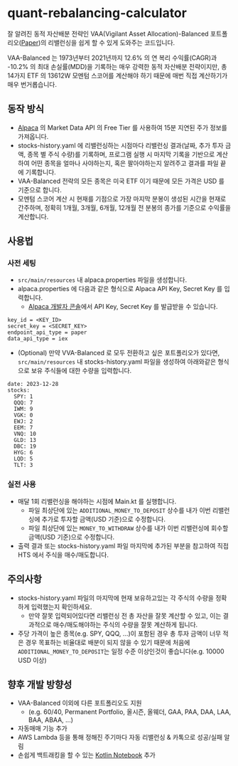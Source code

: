 # quant-rebalancing-calculator

잘 알려진 동적 자산배분 전략인 VAA(Vigilant Asset Allocation)-Balanced
포트폴리오([Paper](https://papers.ssrn.com/sol3/papers.cfm?abstract_id=3002624))의
리밸런싱을 쉽게 할 수 있게 도와주는 코드입니다.

VAA-Balanced 는 1973년부터 2021년까지 12.6% 의 연 복리 수익률(CAGR)과 -10.2% 의 최대 손실률(MDD)을 기록하는 매우 강력한 동적 자산배분 전략이지만, 총 14가지 ETF 의
13612W 모멘텀 스코어를 계산해야 하기 때문에 매번 직접 계산하기가 매우 번거롭습니다.

## 동작 방식

* [Alpaca](https://alpaca.markets/) 의 Market Data API 의 Free Tier 를 사용하여 15분 지연된 주가 정보를 가져옵니다.
* stocks-history.yaml 에 리밸런싱하는 시점마다 리밸런싱 결과(날짜, 추가 투자 금액, 종목 별 주식 수량)를 기록하며, 프로그램 실행 시 마지막 기록을 기반으로 계산하여 어떤 종목을 얼마나 사야하는지, 혹은
  팔아야하는지 알려주고 결과를 파일 끝에 기록합니다.
* VAA-Balanced 전략의 모든 종목은 미국 ETF 이기 때문에 모든 가격은 USD 를 기준으로 합니다.
* 모멘텀 스코어 계산 시 현재를 기점으로 가장 마지막 분봉이 생성된 시간을 현재로 간주하며, 정확히 1개월, 3개월, 6개월, 12개월 전 분봉의 종가를 기준으로 수익률을 계산합니다.

## 사용법

### 사전 세팅

* `src/main/resources` 내 alpaca.properties 파일을 생성합니다.
* alpaca.properties 에 다음과 같은 형식으로 Alpaca API Key, Secret Key 를 입력합니다.
    * [Alpaca 개발자 콘솔](https://app.alpaca.markets/paper/dashboard/overview)에서 API Key, Secret Key 를 발급받을 수 있습니다.

```
key_id = <KEY_ID>
secret_key = <SECRET_KEY>
endpoint_api_type = paper
data_api_type = iex
```

* (Optional) 만약 VVA-Balanced 로 모두 전환하고 싶은 포트폴리오가 있다면, `src/main/resources` 내 stocks-history.yaml 파일을 생성하여 아래와같은 형식으로 보유
  주식들에 대한
  수량을 입력합니다.

```
date: 2023-12-28
stocks:
  SPY: 1
  QQQ: 7
  IWM: 9
  VGK: 0
  EWJ: 2
  EEM: 7
  VNQ: 10
  GLD: 13
  DBC: 19
  HYG: 6
  LQD: 5
  TLT: 3
```

### 실전 사용

* 매달 1회 리밸런싱을 해야하는 시점에 Main.kt 를 실행합니다.
  * 파일 최상단에 있는 `ADDITIONAL_MONEY_TO_DEPOSIT` 상수를 내가 이번 리밸런싱에 추가로 투자할 금액(USD 기준)으로 수정합니다.
  * 파일 최상단에 있는 `MONEY_TO_WITHDRAW` 상수를 내가 이번 리밸런싱에 회수할 금액(USD 기준)으로 수정합니다.
* 출력 결과 또는 stocks-history.yaml 파일 마지막에 추가된 부분을 참고하여 직접 HTS 에서 주식을 매수/매도합니다.

## 주의사항

* stocks-history.yaml 파일의 마지막에 현재 보유하고있는 각 주식의 수량을 정확하게 입력했는지 확인하세요.
    * 만약 잘못 입력되어있다면 리밸런싱 전 총 자산을 잘못 계산할 수 있고, 이는 결과적으로 매수/매도해야하는 주식의 수량을 잘못 계산하게 됩니다.
* 주당 가격이 높은 종목(e.g. SPY, QQQ, ...)이 포함된 경우 총 투자 금액이 너무 적은 경우 목표하는 비율대로 배분이 되지 않을 수 있기 때문에
  처음에 `ADDITIONAL_MONEY_TO_DEPOSIT`는 일정 수준 이상인것이 좋습니다(e.g. 10000 USD 이상)

## 향후 개발 방향성

* VAA-Balanced 이외에 다른 포트폴리오도 지원
    * (e.g. 60/40, Permanent Portfolio, 올시즌, 올웨더, GAA, PAA, DAA, LAA, BAA, ABAA, ...)
* 자동매매 기능 추가
* AWS Lambda 등을 통해 정해진 주기마다 자동 리밸런싱 & 카톡으로 성공/실패 알림
* 손쉽게 백트래킹을 할 수 있는 [Kotlin Notebook](https://kotlinlang.org/docs/data-science-overview.html#kotlin-notebook) 추가
